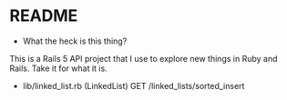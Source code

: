 # README

* What the heck is this thing?

This is a Rails 5 API project that I use to explore new things in Ruby and Rails. Take it for what it is.

* lib/linked_list.rb (LinkedList)
GET /linked_lists/sorted_insert 
